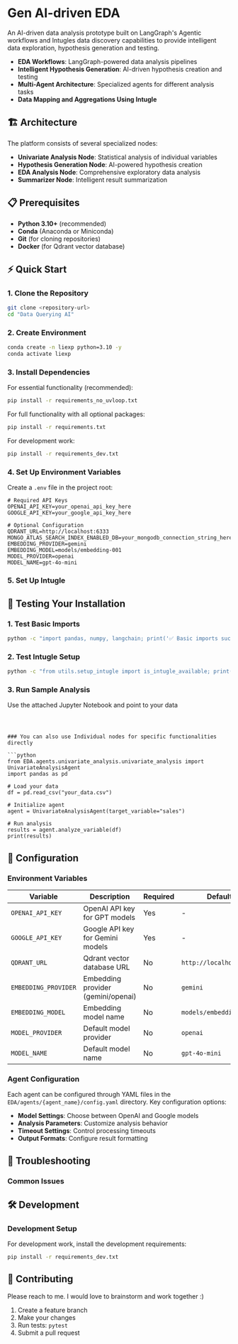 # Gen AI-driven EDA

An AI-driven data analysis prototype built on LangGraph's Agentic workflows and Intugles data discovery capabilities to provide intelligent data exploration, hypothesis generation and testing.

- **EDA Workflows**: LangGraph-powered data analysis pipelines
- **Intelligent Hypothesis Generation**: AI-driven hypothesis creation and testing
- **Multi-Agent Architecture**: Specialized agents for different analysis tasks
- **Data Mapping and Aggregations Using Intugle**
## 🏗️ Architecture

The platform consists of several specialized nodes:

- **Univariate Analysis Node**: Statistical analysis of individual variables
- **Hypothesis Generation Node**: AI-powered hypothesis creation
- **EDA Analysis Node**: Comprehensive exploratory data analysis
- **Summarizer Node**: Intelligent result summarization

## 📋 Prerequisites

- **Python 3.10+** (recommended)
- **Conda** (Anaconda or Miniconda)
- **Git** (for cloning repositories)
- **Docker** (for Qdrant vector database)

## ⚡ Quick Start

### 1. Clone the Repository

```bash
git clone <repository-url>
cd "Data Querying AI"
```

### 2. Create Environment

```bash
conda create -n liexp python=3.10 -y
conda activate liexp
```

### 3. Install Dependencies

For essential functionality (recommended):
```bash
pip install -r requirements_no_uvloop.txt
```

For full functionality with all optional packages:
```bash
pip install -r requirements.txt
```

For development work:
```bash
pip install -r requirements_dev.txt
```

### 4. Set Up Environment Variables

Create a `.env` file in the project root:

```env
# Required API Keys
OPENAI_API_KEY=your_openai_api_key_here
GOOGLE_API_KEY=your_google_api_key_here

# Optional Configuration
QDRANT_URL=http://localhost:6333
MONGO_ATLAS_SEARCH_INDEX_ENABLED_DB=your_mongodb_connection_string_here
EMBEDDING_PROVIDER=gemini
EMBEDDING_MODEL=models/embedding-001
MODEL_PROVIDER=openai
MODEL_NAME=gpt-4o-mini
```

### 5. Set Up Intugle


## 🧪 Testing Your Installation

### 1. Test Basic Imports

```bash
python -c "import pandas, numpy, langchain; print('✅ Basic imports successful')"
```

### 2. Test Intugle Setup

```bash
python -c "from utils.setup_intugle import is_intugle_available; print(f'Intugle available: {is_intugle_available()}')"
```

### 3. Run Sample Analysis

Use the attached Jupyter Notebook and point to your data

```



### You can also use Individual nodes for specific functionalities directly

```python
from EDA.agents.univariate_analysis.univariate_analysis import UnivariateAnalysisAgent
import pandas as pd

# Load your data
df = pd.read_csv("your_data.csv")

# Initialize agent
agent = UnivariateAnalysisAgent(target_variable="sales")

# Run analysis
results = agent.analyze_variable(df)
print(results)
```

## 🔧 Configuration

### Environment Variables

| Variable | Description | Required | Default |
|----------|-------------|----------|---------|
| `OPENAI_API_KEY` | OpenAI API key for GPT models | Yes | - |
| `GOOGLE_API_KEY` | Google API key for Gemini models | Yes | - |
| `QDRANT_URL` | Qdrant vector database URL | No | `http://localhost:6333` |
| `EMBEDDING_PROVIDER` | Embedding provider (gemini/openai) | No | `gemini` |
| `EMBEDDING_MODEL` | Embedding model name | No | `models/embedding-001` |
| `MODEL_PROVIDER` | Default model provider | No | `openai` |
| `MODEL_NAME` | Default model name | No | `gpt-4o-mini` |

### Agent Configuration

Each agent can be configured through YAML files in the `EDA/agents/{agent_name}/config.yaml` directory. Key configuration options:

- **Model Settings**: Choose between OpenAI and Google models
- **Analysis Parameters**: Customize analysis behavior
- **Timeout Settings**: Control processing timeouts
- **Output Formats**: Configure result formatting

## 🐛 Troubleshooting

### Common Issues


## 🛠️ Development

### Development Setup

For development work, install the development requirements:

```bash
pip install -r requirements_dev.txt
```

## 🤝 Contributing

Please reach to me. I would love to brainstorm and work together :)
1. Create a feature branch
2. Make your changes
3. Run tests: `pytest`
4. Submit a pull request
